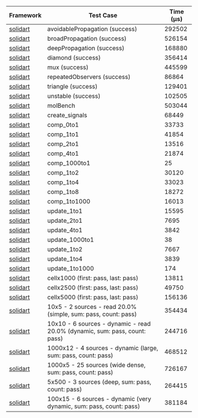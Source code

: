 | Framework | Test Case | Time (μs) |
| --- | --- | --- |
| [solidart](https://github.com/nank1ro/solidart) | avoidablePropagation (success) | 292502 |
| [solidart](https://github.com/nank1ro/solidart) | broadPropagation (success) | 526154 |
| [solidart](https://github.com/nank1ro/solidart) | deepPropagation (success) | 168880 |
| [solidart](https://github.com/nank1ro/solidart) | diamond (success) | 356414 |
| [solidart](https://github.com/nank1ro/solidart) | mux (success) | 445599 |
| [solidart](https://github.com/nank1ro/solidart) | repeatedObservers (success) | 86864 |
| [solidart](https://github.com/nank1ro/solidart) | triangle (success) | 129401 |
| [solidart](https://github.com/nank1ro/solidart) | unstable (success) | 102505 |
| [solidart](https://github.com/nank1ro/solidart) | molBench | 503044 |
| [solidart](https://github.com/nank1ro/solidart) | create_signals | 68449 |
| [solidart](https://github.com/nank1ro/solidart) | comp_0to1 | 33733 |
| [solidart](https://github.com/nank1ro/solidart) | comp_1to1 | 41854 |
| [solidart](https://github.com/nank1ro/solidart) | comp_2to1 | 13516 |
| [solidart](https://github.com/nank1ro/solidart) | comp_4to1 | 21874 |
| [solidart](https://github.com/nank1ro/solidart) | comp_1000to1 | 25 |
| [solidart](https://github.com/nank1ro/solidart) | comp_1to2 | 30120 |
| [solidart](https://github.com/nank1ro/solidart) | comp_1to4 | 33023 |
| [solidart](https://github.com/nank1ro/solidart) | comp_1to8 | 18272 |
| [solidart](https://github.com/nank1ro/solidart) | comp_1to1000 | 16013 |
| [solidart](https://github.com/nank1ro/solidart) | update_1to1 | 15595 |
| [solidart](https://github.com/nank1ro/solidart) | update_2to1 | 7695 |
| [solidart](https://github.com/nank1ro/solidart) | update_4to1 | 3842 |
| [solidart](https://github.com/nank1ro/solidart) | update_1000to1 | 38 |
| [solidart](https://github.com/nank1ro/solidart) | update_1to2 | 7667 |
| [solidart](https://github.com/nank1ro/solidart) | update_1to4 | 3839 |
| [solidart](https://github.com/nank1ro/solidart) | update_1to1000 | 174 |
| [solidart](https://github.com/nank1ro/solidart) | cellx1000 (first: pass, last: pass) | 13811 |
| [solidart](https://github.com/nank1ro/solidart) | cellx2500 (first: pass, last: pass) | 49750 |
| [solidart](https://github.com/nank1ro/solidart) | cellx5000 (first: pass, last: pass) | 156136 |
| [solidart](https://github.com/nank1ro/solidart) | 10x5 - 2 sources - read 20.0% (simple, sum: pass, count: pass) | 354434 |
| [solidart](https://github.com/nank1ro/solidart) | 10x10 - 6 sources - dynamic - read 20.0% (dynamic, sum: pass, count: pass) | 244716 |
| [solidart](https://github.com/nank1ro/solidart) | 1000x12 - 4 sources - dynamic (large, sum: pass, count: pass) | 468512 |
| [solidart](https://github.com/nank1ro/solidart) | 1000x5 - 25 sources (wide dense, sum: pass, count: pass) | 726167 |
| [solidart](https://github.com/nank1ro/solidart) | 5x500 - 3 sources (deep, sum: pass, count: pass) | 264415 |
| [solidart](https://github.com/nank1ro/solidart) | 100x15 - 6 sources - dynamic (very dynamic, sum: pass, count: pass) | 381184 |
